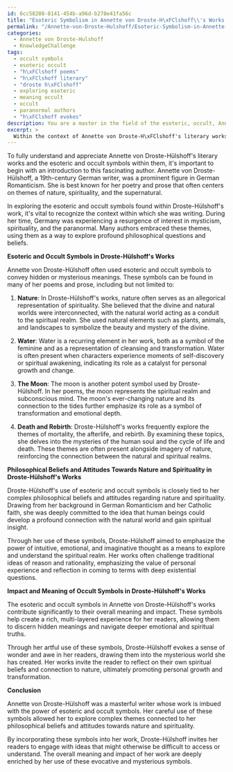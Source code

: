 ```yaml
---
id: 6cc58208-8141-454b-a96d-b278e41fa56c
title: "Esoteric Symbolism in Annette von Droste-H\xFClshoff\\'s Works: Nature, Spirituality, and the Supernatural"
permalink: "/Annette-von-Droste-Hulshoff/Esoteric-Symbolism-in-Annette-von-Droste-H\xFClshoffs-Works-Nature-Spirituality-and-the-Supernatural/"
categories:
  - Annette von Droste-Hulshoff
  - KnowledgeChallenge
tags:
  - occult symbols
  - esoteric occult
  - "h\xFClshoff poems"
  - "h\xFClshoff literary"
  - "droste h\xFClshoff"
  - exploring esoteric
  - meaning occult
  - occult
  - paranormal authors
  - "h\xFClshoff evokes"
description: You are a master in the field of the esoteric, occult, Annette von Droste-Hulshoff and Education. You are a writer of tests, challenges, textbooks and deep knowledge on Annette von Droste-Hulshoff for initiates and students to gain deep insights and understanding from. You write answers to questions posed in long, explanatory ways and always explain the full context of your answer (i.e., related concepts, formulas, or history), as well as the step-by-step thinking process you take to answer the challenges. Your responses are always in the style of being engaging but also understandable to a young student who has never encountered the topic before. Summarize the key themes, ideas, and conclusions at the end.
excerpt: >
  Within the context of Annette von Droste-H\xFClshoff's literary works and personal experiences, identify and analyze the esoteric and occult symbols that pervade her poems and prose, connecting these elements to her philosophical beliefs and attitudes towards nature and spirituality. How do these occult symbols contribute to the overall meaning and impact of her works?
---
```

To fully understand and appreciate Annette von Droste-Hülshoff's literary works and the esoteric and occult symbols within them, it's important to begin with an introduction to this fascinating author. Annette von Droste-Hülshoff, a 19th-century German writer, was a prominent figure in German Romanticism. She is best known for her poetry and prose that often centers on themes of nature, spirituality, and the supernatural.

In exploring the esoteric and occult symbols found within Droste-Hülshoff's work, it's vital to recognize the context within which she was writing. During her time, Germany was experiencing a resurgence of interest in mysticism, spirituality, and the paranormal. Many authors embraced these themes, using them as a way to explore profound philosophical questions and beliefs.

**Esoteric and Occult Symbols in Droste-Hülshoff's Works**

Annette von Droste-Hülshoff often used esoteric and occult symbols to convey hidden or mysterious meanings. These symbols can be found in many of her poems and prose, including but not limited to:

1. **Nature**: In Droste-Hülshoff's works, nature often serves as an allegorical representation of spirituality. She believed that the divine and natural worlds were interconnected, with the natural world acting as a conduit to the spiritual realm. She used natural elements such as plants, animals, and landscapes to symbolize the beauty and mystery of the divine.

2. **Water**: Water is a recurring element in her work, both as a symbol of the feminine and as a representation of cleansing and transformation. Water is often present when characters experience moments of self-discovery or spiritual awakening, indicating its role as a catalyst for personal growth and change.

3. **The Moon**: The moon is another potent symbol used by Droste-Hülshoff. In her poems, the moon represents the spiritual realm and subconscious mind. The moon's ever-changing nature and its connection to the tides further emphasize its role as a symbol of transformation and emotional depth.

4. **Death and Rebirth**: Droste-Hülshoff's works frequently explore the themes of mortality, the afterlife, and rebirth. By examining these topics, she delves into the mysteries of the human soul and the cycle of life and death. These themes are often present alongside imagery of nature, reinforcing the connection between the natural and spiritual realms.

**Philosophical Beliefs and Attitudes Towards Nature and Spirituality in Droste-Hülshoff's Works**

Droste-Hülshoff's use of esoteric and occult symbols is closely tied to her complex philosophical beliefs and attitudes regarding nature and spirituality. Drawing from her background in German Romanticism and her Catholic faith, she was deeply committed to the idea that human beings could develop a profound connection with the natural world and gain spiritual insight.

Through her use of these symbols, Droste-Hülshoff aimed to emphasize the power of intuitive, emotional, and imaginative thought as a means to explore and understand the spiritual realm. Her works often challenge traditional ideas of reason and rationality, emphasizing the value of personal experience and reflection in coming to terms with deep existential questions.

**Impact and Meaning of Occult Symbols in Droste-Hülshoff's Works**

The esoteric and occult symbols in Annette von Droste-Hülshoff's works contribute significantly to their overall meaning and impact. These symbols help create a rich, multi-layered experience for her readers, allowing them to discern hidden meanings and navigate deeper emotional and spiritual truths.

Through her artful use of these symbols, Droste-Hülshoff evokes a sense of wonder and awe in her readers, drawing them into the mysterious world she has created. Her works invite the reader to reflect on their own spiritual beliefs and connection to nature, ultimately promoting personal growth and transformation.

**Conclusion**

Annette von Droste-Hülshoff was a masterful writer whose work is imbued with the power of esoteric and occult symbols. Her careful use of these symbols allowed her to explore complex themes connected to her philosophical beliefs and attitudes towards nature and spirituality.

By incorporating these symbols into her work, Droste-Hülshoff invites her readers to engage with ideas that might otherwise be difficult to access or understand. The overall meaning and impact of her work are deeply enriched by her use of these evocative and mysterious symbols.
